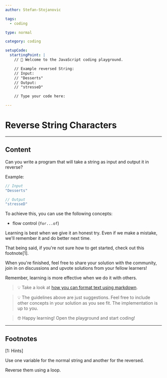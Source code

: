 ```yaml
---
author: Stefan-Stojanovic

tags:
  - coding

type: normal

category: coding

setupCode:
  startingPoint: |
    // 👋 Welcome to the JavaScript coding playground.

    // Example reversed String:
    // Input:
    // "Desserts"
    // Output:
    // "stresseD"

    // Type your code here:

---
```


# Reverse String Characters

---

## Content

Can you write a program that will take a string as input and output it in reverse?

Example:
```javascript
// Input
"Desserts"

// Output
"stresseD"
```

To achieve this, you can use the following concepts:
- flow control (`for...of`)

Learning is best when we give it an honest try. Even if we make a mistake, we'll remember it and do better next time.

That being said, if you're not sure how to get started, check out this footnote[1]. 

When you're finished, feel free to share your solution with the community, join in on discussions and upvote solutions from your fellow learners!

Remember, learning is more effective when we do it with others.

> 💡 Take a look at [how you can format text using markdown](https://www.enki.com/glossary/general/markdown-formatting).

> 💡 The guidelines above are just suggestions. Feel free to include other concepts in your solution as you see fit. The implementation is up to you.

> 🤓 Happy learning! Open the playground and start coding!


---

## Footnotes

[1: Hints]

Use one variable for the normal string and another for the reversed.

Reverse them using a loop.